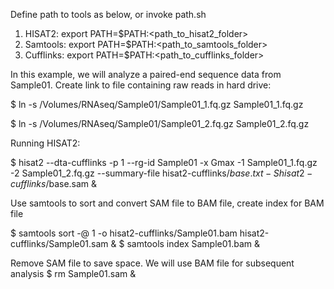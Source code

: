 Define path to tools as below, or invoke path.sh
1.	HISAT2: export PATH=$PATH:<path_to_hisat2_folder>
2.	Samtools: export PATH=$PATH:<path_to_samtools_folder>
3.	Cufflinks: export PATH=$PATH:<path_to_cufflinks_folder>

In this example, we will analyze a paired-end sequence data from Sample01.
Create link to file containing raw reads in hard drive:

$ ln -s /Volumes/RNAseq/Sample01/Sample01_1.fq.gz Sample01_1.fq.gz

$ ln -s /Volumes/RNAseq/Sample01/Sample01_2.fq.gz Sample01_2.fq.gz


Running HISAT2:

$ hisat2 --dta-cufflinks -p 1 --rg-id Sample01 -x Gmax -1 Sample01_1.fq.gz -2 Sample01_2.fq.gz --summary-file hisat2-cufflinks/$base.txt -S hisat2-cufflinks/$base.sam &


Use samtools to sort and convert SAM file to BAM file, create index for BAM file

$ samtools sort -@ 1 -o hisat2-cufflinks/Sample01.bam hisat2-cufflinks/Sample01.sam &
$ samtools index Sample01.bam &

Remove SAM file to save space. We will use BAM file for subsequent analysis
$ rm Sample01.sam &




